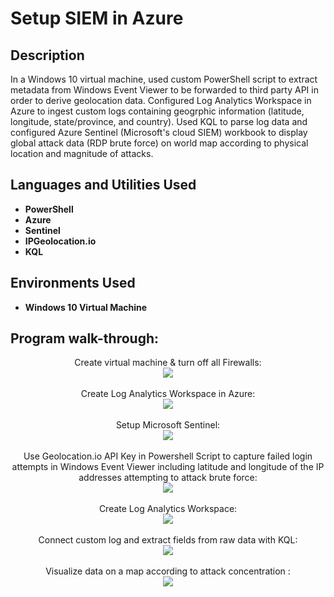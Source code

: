 # Setup SIEM in Azure

<h2>Description</h2>
In a Windows 10 virtual machine, used custom PowerShell script to extract metadata from Windows Event Viewer to be forwarded to third party API in order to derive geolocation data. Configured Log Analytics Workspace in Azure to ingest custom logs containing geogrphic information (latitude, longitude, state/province, and country). Used KQL to parse log data and configured Azure Sentinel (Microsoft's cloud SIEM) workbook to display global attack data (RDP brute force) on world map according to physical location and magnitude of attacks.
<br />


<h2>Languages and Utilities Used</h2>

- <b>PowerShell</b>
- <b>Azure</b>
- <b>Sentinel</b>
- <b>IPGeolocation.io</b>
- <b>KQL</b>

<h2>Environments Used </h2>

- <b>Windows 10 Virtual Machine</b>

<h2>Program walk-through:</h2>

<p align="center">
Create virtual machine & turn off all Firewalls: <br/><img src="https://github.com/urmomtookurscreentime/SetupSIEMinAzure/assets/146014829/28b076db-cad1-4b90-8df3-3c17ea8ee6d0"/>

<br />
<br />
Create Log Analytics Workspace in Azure:  <br/>
<img src="https://github.com/urmomtookurscreentime/SetupSIEMinAzure/assets/146014829/577fc67b-e425-4e00-aaf6-1f15f43eeb0c"/>
<br />
<br />
Setup Microsoft Sentinel: <br/>
<img src="https://github.com/urmomtookurscreentime/SetupSIEMinAzure/assets/146014829/7947a029-de16-409a-a36b-356a49f9baae"/>
<br />
<br />
Use Geolocation.io API Key in Powershell Script to capture failed login attempts in Windows Event Viewer including latitude and longitude of the IP addresses attempting to attack brute force:  <br/>
<img src="https://github.com/urmomtookurscreentime/SetupSIEMinAzure/assets/146014829/20848687-be4c-4ea0-94fc-0829b525bd5b"/>
<br />
<br />
Create Log Analytics Workspace:  <br/>
<img src="https://github.com/urmomtookurscreentime/SetupSIEMinAzure/assets/146014829/8535c0c8-fe45-4a65-8082-dadeb80a4c5f"/>
<br />
<br />
Connect custom log and extract fields from raw data with KQL: <br/>
<img src="https://github.com/urmomtookurscreentime/SetupSIEMinAzure/assets/146014829/8f94d8d4-8308-4549-8c92-6739ce5bb031"/>
<br />
<br />
Visualize data on a map according to attack concentration :  <br/>
<img src="https://github.com/urmomtookurscreentime/SetupSIEMinAzure/assets/146014829/e97931e0-762a-49ad-bd90-8883881522b0"/>
</p>

<!--
 ```diff
- text in red
+ text in green
! text in orange
# text in gray
@@ text in purple (and bold)@@
```
--!>
